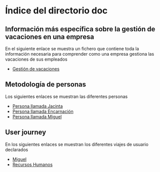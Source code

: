 # Índice del directorio doc

## Información más específica sobre la gestión de vacaciones en una empresa
En el siguiente enlace se muestra un fichero que contiene toda la información necesaria para comprender como una empresa gestiona las vacaciones de sus empleados
* [Gestión de vacaciones](./InformacionExtra.md)

## Metodología de personas
Los siguientes enlaces se muestran las diferentes personas
* [Persona llamada Jacinta](./persona-Jacinta.md)
* [Persona llamada Encarnación](./persona-encarni.md)
* [Persona llamada Miguel](./persona-currante.md)

## User journey
En los siguientes enlaces se muestran los diferentes viajes de usuario declarados
* [Miguel](./user-journey-currante.md)
* [Recursos Humanos](./user-journey-hr.md)